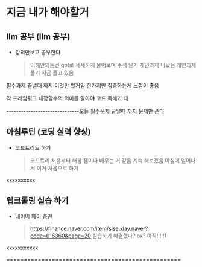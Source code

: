 # 지금 내가 해야할거


## llm 공부 (llm 공부)
- 강의만보고 공부한다 
  > 이해안되는건 gpt로 세세하게 물어보며 주석 달기
  > 개인과제 나왔음 개인과제 풀기
  > 지금 풀고 있음 

필수과제 끝낼때 까지 이것만 할거임 
한가지만 집중하는게 느낌이 좋음 

각 프레임워크 내장함수의 의미를 알아야 코드 독해가 돼





------------------------------오늘 필수문제 끝낼때 까지 문제만 푼다







## 아침루틴 (코딩 실력 향상) 
- 코드트리도 하기
  > 코드트리 처음부터 해봄 잼이따 배우는 거 같음
  > 계속 해보겠음
  > 아침에 일어나서 이거 처음으로 하기


xxxxxxxxxx
  
  
## 웹크롤링 실습 하기
- 네이버 페이 증권
  >https://finance.naver.com/item/sise_day.naver?code=016360&page=20
  >실습하기
  > 해결했나? ox? 아직!!!!!1

   
xxxxxxxxxxx


==================================================